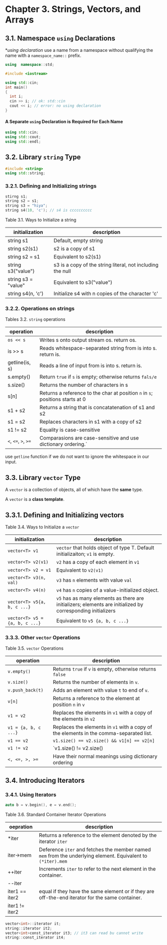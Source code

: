 # Chapter 3. Strings, Vectors, and Arrays

## 3.1. Namespace `using` Declarations

**using declaration* use a name from a namespace without qualifying the name with a `namespace_name::` prefix.

```cpp
using  namespace::std;
```

```cpp
#include <iostream>

using std::cin;
int main()
{
  int i;
  cin >> i; // ok: std::cin
  cout << i; // error: no using declaration
}
```

#### A Separate `using` Declaration is Required for Each Name

```cpp
using std::cin;
using std::cout;
using std::endl;
```

## 3.2. Library `string` Type

```cpp
#include <string>
using std::string;
```

### 3.2.1. Defining and Initializing strings

```cpp
stirng s1; 
string s2 = s1;
string s3 = "hiya";
string s4(10, 'c'); // s4 is cccccccccc
```

Table 3.1. Ways to Initialize a string

| initialization      | description                                                |
| ------------------- | ---------------------------------------------------------- |
| string s1           | Default, empty string                                      |
| string s2(s1)       | s2 is a copy of s1                                         |
| string s2 = s1      | Equivalent to s2(s1)                                       |
| string s3("value")  | s3 is a copy of the string literal, not including the null |
| string s3 = "value" | Equivalent to s3("value")                                  |
| string s4(n, 'c')   | Initialize s4 with n copies of the character 'c'           |

### 3.2.2. Operations on strings

Tables 3.2. `string` operations

| operation      | description                                                  |
| -------------- | ------------------------------------------------------------ |
| `os << s`        | Writes s onto output stream os. return os.                   |
| is >> s        | Reads whitespace-separated string from is into s. return is. |
| getline(is, s) | Reads a line of input from is into s. return is.             |
| s.empty()      | Return `true` if `s` is empty; otherwise returns `fals/e`    |
| s.size()       | Returns the number of characters in s                        |
| s[n]           | Returns a reference to the char at position `n` in `s`; positions starts at 0 |
| s1 + s2        | Returns a string that is concatatenation of s1 and s2        |
| s1 = s2        | Replaces characters in s1 with a copy of s2                  |
| s1 != s2       | Equality is case-sensitive                                   |
| `<`, `<=`, `>`, `>=`   | Comparasions are case-sensitive and use dictionary ordering.` |

use `getline` function if we do not want to ignore the whitespace in our input.

## 3.3. Library `vector` Type

A `vector` is a collection of objects, all of which have the **same** type.

A `vector` is a **class template**.

## 3.3.1. Defining and Initializing vectors

Table 3.4. Ways to Initialize a `vector`

| initialization                 | description                                                  |
| ------------------------------ | ------------------------------------------------------------ |
| `vector<T> v1`                 | `vector` that holds object of type T. Default initializaiton; `v1` is empty. |
| `vector<T> v2(v1)`             | `v2` has a copy of each element in `v1`                      |
| `vector<T> v2 = v1`            | Equivalent to `v2(v1)`                                       |
| `vector<T> v3(n, val)`         | `v3` has `n` elements with value `val`                       |
| `vector<T> v4(n)`              | `v4` has `n` copies of a value-initialized object.           |
| `vector<T> v5{a, b, c ...}`    | `v5` has as many elements as there are initializers; elements are initialized by corresponding initializers |
| `vector<T> v5 = {a, b, c ...}` | Equivalent to `v5 {a, b, c ...}`                             |

### 3.3.3. Other `vector` Operations

Table 3.5. `vector` Operations

| operation            | description                                                  |
| -------------------- | ------------------------------------------------------------ |
| `v.empty()`          | Returns `true` if `v` is empty, otherwise returns `false`    |
| `v.size()`           | Returns the number of elements in `v`.                       |
| `v.push_back(t)`     | Adds an element with value `t` to end of `v`.                |
| `v[n]`               | Returns a reference to the element at position `n` in `v`    |
| `v1 = v2`            | Replaces the elements in `v1` with a copy of the elements in `v2` |
| `v1 = {a, b, c ...}` | Replaces the elements in `v1` with a copy of the elements in the comma-separated list. |
| `v1 == v2`           | `v1.size() == v2.size() && v1[n] == v2[n]`                   |
| `v1 != v2`           | `v1.size() != v2.size() || v1[n] != v2[n]`                   |
| `<, <=, >, >=`       | Have their normal meanings using dictionary ordering         |

## 3.4. Introducing Iterators

### 3.4.1. Using Iterators

```cpp
auto b = v.begin(), e = v.end(); 
```

Table 3.6. Standard Container Iterator Operations

| oepration      | description                                                  |
| -------------- | ------------------------------------------------------------ |
| *iter          | Returns a reference to the element denoted by the iterator `iter` |
| iter->mem      | Deference `iter` and fetches the member named `mem` from the underlying element. Equivalent to `(*iter).mem` |
| ++iter         | Increments `iter` to refer to the next element in the container. |
| --iter         |                                                              |
| iter1 == iter2 | equal if they have the same element or if they are off-the-end iterator for the same container. |
| iter1 != iter2 |                                                              |

```cpp
vector<int>::iterator it;
string::iterator it2;
vector<int>const_iterator it3; // it3 can read bu cannot write	
string::const_iterator it4;	
```


